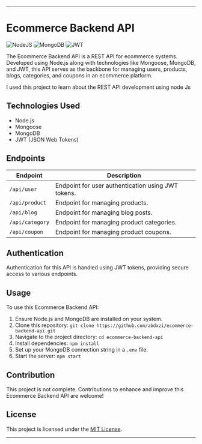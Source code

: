 
---

# Ecommerce Backend API
![NodeJS](https://img.shields.io/badge/node.js-6DA55F?style=for-the-badge&logo=node.js&logoColor=white) ![MongoDB](https://img.shields.io/badge/MongoDB-%234ea94b.svg?style=for-the-badge&logo=mongodb&logoColor=white) ![JWT](https://img.shields.io/badge/JWT-black?style=for-the-badge&logo=JSON%20web%20tokens)

The Ecommerce Backend API is a REST API for ecommerce systems. Developed using Node.js along with technologies like Mongoose, MongoDB, and JWT, this API serves as the backbone for managing users, products, blogs, categories, and coupons in an ecommerce platform.

I used this project to learn about the REST API development using node Js

## Technologies Used

- Node.js
- Mongoose
- MongoDB
- JWT (JSON Web Tokens)

## Endpoints

| Endpoint           | Description                               |
|--------------------|-------------------------------------------|
| `/api/user`        | Endpoint for user authentication using JWT tokens.     |
| `/api/product`     | Endpoint for managing products.           |
| `/api/blog`        | Endpoint for managing blog posts.         |
| `/api/category`    | Endpoint for managing product categories. |
| `/api/coupon`      | Endpoint for managing product coupons.    |

## Authentication

Authentication for this API is handled using JWT tokens, providing secure access to various endpoints.

## Usage

To use this Ecommerce Backend API:

1. Ensure Node.js and MongoDB are installed on your system.
2. Clone this repository: `git clone https://github.com/abdxzi/ecommerce-backend-api.git`
3. Navigate to the project directory: `cd ecommerce-backend-api`
4. Install dependencies: `npm install`
5. Set up your MongoDB connection string in a `.env` file.
6. Start the server: `npm start`

## Contribution

This project is not complete. Contributions to enhance and improve this Ecommerce Backend API are welcome! 

## License

This project is licensed under the [MIT License](LICENSE).

---
